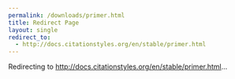 ```yaml
---
permalink: /downloads/primer.html
title: Redirect Page
layout: single
redirect_to:
  - http://docs.citationstyles.org/en/stable/primer.html
---
```


Redirecting to <http://docs.citationstyles.org/en/stable/primer.html>...
